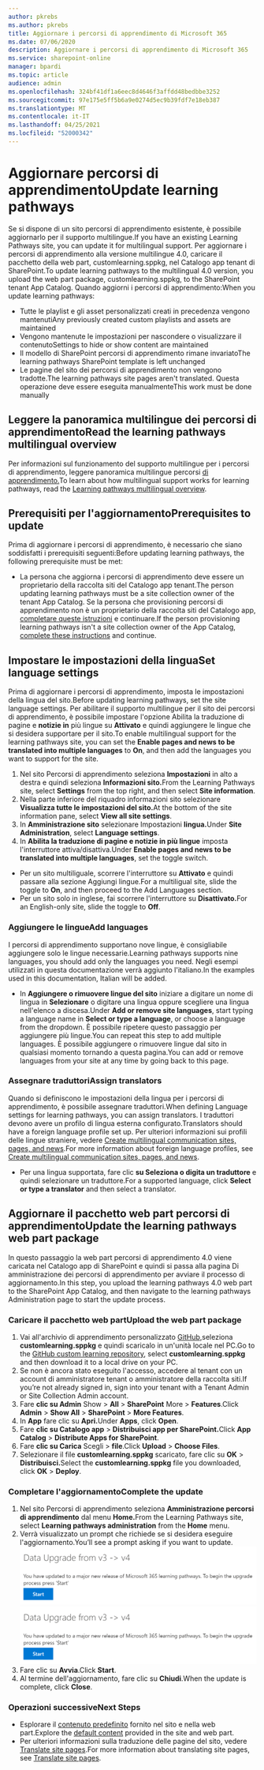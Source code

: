 ```yaml
---
author: pkrebs
ms.author: pkrebs
title: Aggiornare i percorsi di apprendimento di Microsoft 365
ms.date: 07/06/2020
description: Aggiornare i percorsi di apprendimento di Microsoft 365
ms.service: sharepoint-online
manager: bpardi
ms.topic: article
audience: admin
ms.openlocfilehash: 324bf41df1a6eec8d4646f3affdd48bedbbe3252
ms.sourcegitcommit: 97e175e5ff5b6a9e0274d5ec9b39fdf7e18eb387
ms.translationtype: MT
ms.contentlocale: it-IT
ms.lasthandoff: 04/25/2021
ms.locfileid: "52000342"
---
```

# <a name="update-learning-pathways"></a><span data-ttu-id="d7e58-103">Aggiornare percorsi di apprendimento</span><span class="sxs-lookup"><span data-stu-id="d7e58-103">Update learning pathways</span></span>
<span data-ttu-id="d7e58-104">Se si dispone di un sito percorsi di apprendimento esistente, è possibile aggiornarlo per il supporto multilingue.</span><span class="sxs-lookup"><span data-stu-id="d7e58-104">If you have an existing Learning Pathways site, you can update it for multilingual support.</span></span> <span data-ttu-id="d7e58-105">Per aggiornare i percorsi di apprendimento alla versione multilingue 4.0, caricare il pacchetto della web part, customlearning.sppkg, nel Catalogo app tenant di SharePoint.</span><span class="sxs-lookup"><span data-stu-id="d7e58-105">To update learning pathways to the multilingual 4.0 version, you upload the web part package, customlearning.sppkg, to the SharePoint tenant App Catalog.</span></span> <span data-ttu-id="d7e58-106">Quando aggiorni i percorsi di apprendimento:</span><span class="sxs-lookup"><span data-stu-id="d7e58-106">When you update learning pathways:</span></span>  

- <span data-ttu-id="d7e58-107">Tutte le playlist e gli asset personalizzati creati in precedenza vengono mantenuti</span><span class="sxs-lookup"><span data-stu-id="d7e58-107">Any previously created custom playlists and assets are maintained</span></span>
- <span data-ttu-id="d7e58-108">Vengono mantenute le impostazioni per nascondere o visualizzare il contenuto</span><span class="sxs-lookup"><span data-stu-id="d7e58-108">Settings to hide or show content are maintained</span></span>
- <span data-ttu-id="d7e58-109">Il modello di SharePoint percorsi di apprendimento rimane invariato</span><span class="sxs-lookup"><span data-stu-id="d7e58-109">The learning pathways SharePoint template is left unchanged</span></span>
- <span data-ttu-id="d7e58-110">Le pagine del sito dei percorsi di apprendimento non vengono tradotte.</span><span class="sxs-lookup"><span data-stu-id="d7e58-110">The learning pathways site pages aren't translated.</span></span> <span data-ttu-id="d7e58-111">Questa operazione deve essere eseguita manualmente</span><span class="sxs-lookup"><span data-stu-id="d7e58-111">This work must be done manually</span></span>

## <a name="read-the-learning-pathways-multilingual-overview"></a><span data-ttu-id="d7e58-112">Leggere la panoramica multilingue dei percorsi di apprendimento</span><span class="sxs-lookup"><span data-stu-id="d7e58-112">Read the learning pathways multilingual overview</span></span>
<span data-ttu-id="d7e58-113">Per informazioni sul funzionamento del supporto multilingue per i percorsi di apprendimento, leggere panoramica multilingue percorsi [di apprendimento.](custom_overview.md)</span><span class="sxs-lookup"><span data-stu-id="d7e58-113">To learn about how multilingual support works for learning pathways, read the [Learning pathways multilingual overview](custom_overview.md).</span></span> 

## <a name="prerequisites-to-update"></a><span data-ttu-id="d7e58-114">Prerequisiti per l'aggiornamento</span><span class="sxs-lookup"><span data-stu-id="d7e58-114">Prerequisites to update</span></span>
<span data-ttu-id="d7e58-115">Prima di aggiornare i percorsi di apprendimento, è necessario che siano soddisfatti i prerequisiti seguenti:</span><span class="sxs-lookup"><span data-stu-id="d7e58-115">Before updating learning pathways, the following prerequisite must be met:</span></span>
- <span data-ttu-id="d7e58-116">La persona che aggiorna i percorsi di apprendimento deve essere un proprietario della raccolta siti del Catalogo app tenant.</span><span class="sxs-lookup"><span data-stu-id="d7e58-116">The person updating learning pathways must be a site collection owner of the tenant App Catalog.</span></span> <span data-ttu-id="d7e58-117">Se la persona che provisioning percorsi di apprendimento non è un proprietario della raccolta siti del Catalogo app, [completare queste istruzioni](addappadmin.md) e continuare.</span><span class="sxs-lookup"><span data-stu-id="d7e58-117">If the person provisioning learning pathways isn't a site collection owner of the App Catalog, [complete these instructions](addappadmin.md) and continue.</span></span> 

## <a name="set-language-settings"></a><span data-ttu-id="d7e58-118">Impostare le impostazioni della lingua</span><span class="sxs-lookup"><span data-stu-id="d7e58-118">Set language settings</span></span> 
<span data-ttu-id="d7e58-119">Prima di aggiornare i percorsi di apprendimento, imposta le impostazioni della lingua del sito.</span><span class="sxs-lookup"><span data-stu-id="d7e58-119">Before updating learning pathways, set the site language settings.</span></span> <span data-ttu-id="d7e58-120">Per abilitare il supporto multilingue per il sito dei percorsi di apprendimento, è possibile impostare l'opzione Abilita la traduzione di pagine e **notizie in** più lingue su **Attivato** e quindi aggiungere le lingue che si desidera supportare per il sito.</span><span class="sxs-lookup"><span data-stu-id="d7e58-120">To enable multilingual support for the learning pathways site, you can set the **Enable pages and news to be translated into multiple languages** to **On**, and then add the languages you want to support for the site.</span></span>
1.  <span data-ttu-id="d7e58-121">Nel sito Percorsi di apprendimento seleziona **Impostazioni** in alto a destra e quindi seleziona **Informazioni sito.**</span><span class="sxs-lookup"><span data-stu-id="d7e58-121">From the Learning Pathways site, select **Settings** from the top right, and then select **Site information**.</span></span>
2.  <span data-ttu-id="d7e58-122">Nella parte inferiore del riquadro informazioni sito selezionare **Visualizza tutte le impostazioni del sito.**</span><span class="sxs-lookup"><span data-stu-id="d7e58-122">At the bottom of the site information pane, select **View all site settings**.</span></span>
3.  <span data-ttu-id="d7e58-123">In **Amministrazione sito** selezionare Impostazioni **lingua.**</span><span class="sxs-lookup"><span data-stu-id="d7e58-123">Under **Site Administration**, select **Language settings**.</span></span>
4.  <span data-ttu-id="d7e58-124">In **Abilita la traduzione di pagine e notizie in più lingue** imposta l'interruttore attiva/disattiva.</span><span class="sxs-lookup"><span data-stu-id="d7e58-124">Under **Enable pages and news to be translated into multiple languages**, set the toggle switch.</span></span> 
- <span data-ttu-id="d7e58-125">Per un sito multiliguale, scorrere l'interruttore su **Attivato** e quindi passare alla sezione Aggiungi lingue.</span><span class="sxs-lookup"><span data-stu-id="d7e58-125">For a multiligual site, slide the toggle to **On**, and then proceed to the Add Languages section.</span></span> 
- <span data-ttu-id="d7e58-126">Per un sito solo in inglese, fai scorrere l'interruttore su **Disattivato.**</span><span class="sxs-lookup"><span data-stu-id="d7e58-126">For an English-only site, slide the toggle to **Off**.</span></span>

### <a name="add-languages"></a><span data-ttu-id="d7e58-127">Aggiungere le lingue</span><span class="sxs-lookup"><span data-stu-id="d7e58-127">Add languages</span></span>
<span data-ttu-id="d7e58-128">I percorsi di apprendimento supportano nove lingue, è consigliabile aggiungere solo le lingue necessarie.</span><span class="sxs-lookup"><span data-stu-id="d7e58-128">Learning pathways supports nine languages, you should add only the languages you need.</span></span> <span data-ttu-id="d7e58-129">Negli esempi utilizzati in questa documentazione verrà aggiunto l'italiano.</span><span class="sxs-lookup"><span data-stu-id="d7e58-129">In the examples used in this documentation, Italian will be added.</span></span> 
- <span data-ttu-id="d7e58-130">In **Aggiungere o rimuovere lingue del sito** iniziare a digitare un nome di lingua in **Selezionare** o digitare una lingua oppure scegliere una lingua nell'elenco a discesa.</span><span class="sxs-lookup"><span data-stu-id="d7e58-130">Under **Add or remove site languages**, start typing a language name in **Select or type a language**, or choose a language from the dropdown.</span></span> <span data-ttu-id="d7e58-131">È possibile ripetere questo passaggio per aggiungere più lingue.</span><span class="sxs-lookup"><span data-stu-id="d7e58-131">You can repeat this step to add multiple languages.</span></span> <span data-ttu-id="d7e58-132">È possibile aggiungere o rimuovere lingue dal sito in qualsiasi momento tornando a questa pagina.</span><span class="sxs-lookup"><span data-stu-id="d7e58-132">You can add or remove languages from your site at any time by going back to this page.</span></span>
 
### <a name="assign-translators"></a><span data-ttu-id="d7e58-133">Assegnare traduttori</span><span class="sxs-lookup"><span data-stu-id="d7e58-133">Assign translators</span></span>
<span data-ttu-id="d7e58-134">Quando si definiscono le impostazioni della lingua per i percorsi di apprendimento, è possibile assegnare traduttori.</span><span class="sxs-lookup"><span data-stu-id="d7e58-134">When defining Language settings for learning pathways, you can assign translators.</span></span> <span data-ttu-id="d7e58-135">I traduttori devono avere un profilo di lingua esterna configurato.</span><span class="sxs-lookup"><span data-stu-id="d7e58-135">Translators should have a foreign language profile set up.</span></span> <span data-ttu-id="d7e58-136">Per ulteriori informazioni sui profili delle lingue straniere, vedere [Create multilingual communication sites, pages, and news](https://support.office.com/article/2bb7d610-5453-41c6-a0e8-6f40b3ed750c).</span><span class="sxs-lookup"><span data-stu-id="d7e58-136">For more information about foreign language profiles, see [Create multilingual communication sites, pages, and news](https://support.office.com/article/2bb7d610-5453-41c6-a0e8-6f40b3ed750c).</span></span>  
- <span data-ttu-id="d7e58-137">Per una lingua supportata, fare clic **su Seleziona o digita un traduttore** e quindi selezionare un traduttore.</span><span class="sxs-lookup"><span data-stu-id="d7e58-137">For a supported language, click **Select or type a translator** and then select a translator.</span></span> 

## <a name="update-the-learning-pathways-web-part-package"></a><span data-ttu-id="d7e58-138">Aggiornare il pacchetto web part percorsi di apprendimento</span><span class="sxs-lookup"><span data-stu-id="d7e58-138">Update the learning pathways web part package</span></span>
<span data-ttu-id="d7e58-139">In questo passaggio la web part percorsi di apprendimento 4.0 viene caricata nel Catalogo app di SharePoint e quindi si passa alla pagina Di amministrazione dei percorsi di apprendimento per avviare il processo di aggiornamento.</span><span class="sxs-lookup"><span data-stu-id="d7e58-139">In this step, you upload the learning pathways 4.0 web part to the SharePoint App Catalog, and then navigate to the learning pathways Administration page to start the update process.</span></span>

### <a name="upload-the-web-part-package"></a><span data-ttu-id="d7e58-140">Caricare il pacchetto web part</span><span class="sxs-lookup"><span data-stu-id="d7e58-140">Upload the web part package</span></span>
1.  <span data-ttu-id="d7e58-141">Vai all'archivio di apprendimento personalizzato [GitHub,](https://github.com/pnp/custom-learning-office-365/tree/master/webpart)seleziona **customlearning.sppkg** e quindi scaricalo in un'unità locale nel PC.</span><span class="sxs-lookup"><span data-stu-id="d7e58-141">Go to the [GitHub custom learning repository](https://github.com/pnp/custom-learning-office-365/tree/master/webpart), select **customlearning.sppkg** and then download it to a local drive on your PC.</span></span>
2.  <span data-ttu-id="d7e58-142">Se non è ancora stato eseguito l'accesso, accedere al tenant con un account di amministratore tenant o amministratore della raccolta siti.</span><span class="sxs-lookup"><span data-stu-id="d7e58-142">If you’re not already signed in, sign into your tenant with a Tenant Admin or Site Collection Admin account.</span></span> 
3.  <span data-ttu-id="d7e58-143">Fare **clic su Admin** Show  >  **All**  >  **SharePoint** More  >  **Features**.</span><span class="sxs-lookup"><span data-stu-id="d7e58-143">Click **Admin** > **Show All** > **SharePoint** > **More Features**.</span></span> 
4.  <span data-ttu-id="d7e58-144">In **App** fare clic su **Apri.**</span><span class="sxs-lookup"><span data-stu-id="d7e58-144">Under **Apps**, click **Open**.</span></span> 
5.  <span data-ttu-id="d7e58-145">Fare **clic su Catalogo app**  >  **Distribuisci app per SharePoint.**</span><span class="sxs-lookup"><span data-stu-id="d7e58-145">Click **App Catalog** > **Distribute Apps for SharePoint**.</span></span> 
6.  <span data-ttu-id="d7e58-146">Fare **clic su Carica** Scegli  >  **file**.</span><span class="sxs-lookup"><span data-stu-id="d7e58-146">Click **Upload** > **Choose Files**.</span></span> 
7.  <span data-ttu-id="d7e58-147">Selezionare il file **customlearning.sppkg** scaricato, fare clic su **OK**  >  **Distribuisci.**</span><span class="sxs-lookup"><span data-stu-id="d7e58-147">Select the **customlearning.sppkg** file you downloaded, click **OK** > **Deploy**.</span></span> 

### <a name="complete-the-update"></a><span data-ttu-id="d7e58-148">Completare l'aggiornamento</span><span class="sxs-lookup"><span data-stu-id="d7e58-148">Complete the update</span></span>
1.  <span data-ttu-id="d7e58-149">Nel sito Percorsi di apprendimento seleziona **Amministrazione percorsi di apprendimento** dal menu **Home.**</span><span class="sxs-lookup"><span data-stu-id="d7e58-149">From the Learning Pathways site, select **Learning pathways administration** from the **Home** menu.</span></span> 
2.  <span data-ttu-id="d7e58-150">Verrà visualizzato un prompt che richiede se si desidera eseguire l'aggiornamento.</span><span class="sxs-lookup"><span data-stu-id="d7e58-150">You’ll see a prompt asking if you want to update.</span></span> 
<span data-ttu-id="d7e58-151">![Messaggio che richiede di avviare l'aggiornamento.](media/custom_update_adminprompt_ml.png)</span><span class="sxs-lookup"><span data-stu-id="d7e58-151">![Message prompts you to start the update.](media/custom_update_adminprompt_ml.png)</span></span>
3.  <span data-ttu-id="d7e58-152">Fare clic su **Avvia**.</span><span class="sxs-lookup"><span data-stu-id="d7e58-152">Click **Start**.</span></span> 
4. <span data-ttu-id="d7e58-153">Al termine dell'aggiornamento, fare clic su **Chiudi**.</span><span class="sxs-lookup"><span data-stu-id="d7e58-153">When the update is complete, click **Close**.</span></span> 

### <a name="next-steps"></a><span data-ttu-id="d7e58-154">Operazioni successive</span><span class="sxs-lookup"><span data-stu-id="d7e58-154">Next Steps</span></span>
- <span data-ttu-id="d7e58-155">Esplorare il [contenuto predefinito](custom_exploresite.md) fornito nel sito e nella web part.</span><span class="sxs-lookup"><span data-stu-id="d7e58-155">Explore the [default content](custom_exploresite.md) provided in the site and web part.</span></span>
- <span data-ttu-id="d7e58-156">Per ulteriori informazioni sulla traduzione delle pagine del sito, vedere [Translate site pages](custom_translate_page_ml.md).</span><span class="sxs-lookup"><span data-stu-id="d7e58-156">For more information about translating site pages, see [Translate site pages](custom_translate_page_ml.md).</span></span> 

